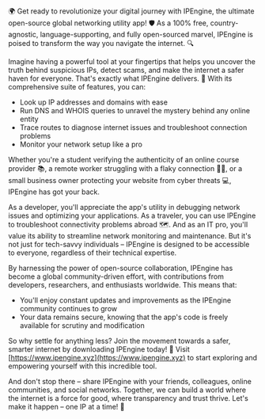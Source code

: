 🌍 Get ready to revolutionize your digital journey with IPEngine, the ultimate open-source global networking utility app! 🛡️ As a 100% free, country-agnostic, language-supporting, and fully open-sourced marvel, IPEngine is poised to transform the way you navigate the internet. 🔍

Imagine having a powerful tool at your fingertips that helps you uncover the truth behind suspicious IPs, detect scams, and make the internet a safer haven for everyone. That's exactly what IPEngine delivers. 📡 With its comprehensive suite of features, you can:

* Look up IP addresses and domains with ease
* Run DNS and WHOIS queries to unravel the mystery behind any online entity
* Trace routes to diagnose internet issues and troubleshoot connection problems
* Monitor your network setup like a pro

Whether you're a student verifying the authenticity of an online course provider 📚, a remote worker struggling with a flaky connection 🏃‍♂️, or a small business owner protecting your website from cyber threats 💻, IPEngine has got your back.

As a developer, you'll appreciate the app's utility in debugging network issues and optimizing your applications. As a traveler, you can use IPEngine to troubleshoot connectivity problems abroad 🗺️. And as an IT pro, you'll value its ability to streamline network monitoring and maintenance. But it's not just for tech-savvy individuals – IPEngine is designed to be accessible to everyone, regardless of their technical expertise.

By harnessing the power of open-source collaboration, IPEngine has become a global community-driven effort, with contributions from developers, researchers, and enthusiasts worldwide. This means that:

* You'll enjoy constant updates and improvements as the IPEngine community continues to grow
* Your data remains secure, knowing that the app's code is freely available for scrutiny and modification

So why settle for anything less? Join the movement towards a safer, smarter internet by downloading IPEngine today! 🚀 Visit [https://www.ipengine.xyz](https://www.ipengine.xyz) to start exploring and empowering yourself with this incredible tool.

And don't stop there – share IPEngine with your friends, colleagues, online communities, and social networks. Together, we can build a world where the internet is a force for good, where transparency and trust thrive. Let's make it happen – one IP at a time! 🌟